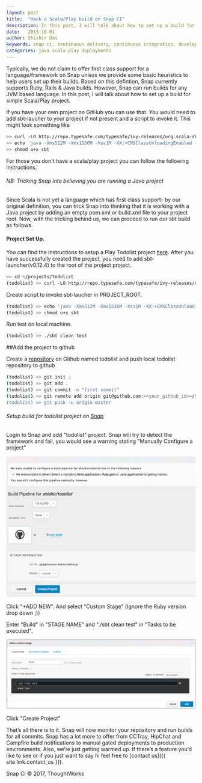 ```yaml
---
layout: post
title:  "Hack a Scala/Play build on Snap CI"
description: In this post, I will talk about how to set up a build for simple Scala/Play project on Snap CI.
date:   2013-10-01
author: Shishir Das
keywords: snap ci, continuous delivery, continuous integration, developer tools, github, Scala, java, deployments, java builds, ruby, rails, github
categories: java scala play deployments
---
```


Typically, we do not claim to offer first class support for a language/framework on Snap unless we provide some basic heuristics to help users set up their builds. Based on this defintion, Snap currently supports Ruby, Rails & Java builds. However, Snap can run builds for any JVM based language. In this post, I will talk about how to set up a build for simple Scala/Play project.

If you have your own project on GitHub you can use that. You would need to add sbt-laucher to your project if not present and a script to invoke it. This might look something like
```bash
>> curl -LO http://repo.typesafe.com/typesafe/ivy-releases/org.scala-sbt/sbt-launch//0.12.4/sbt-launch.jar
>> echo 'java -Xms512M -Xmx1536M -Xss1M -XX:+CMSClassUnloadingEnabled -XX:MaxPermSize=384M -jar `dirname $0`/sbt-launch.jar "$@"' > sbt
>> chmod u+x sbt
```

For those you don't have a scala/play project you can follow the following instructions.

###### NB: Tricking Snap into believing you are running a Java project
Since Scala is not yet a language which has first class support- by our original definition, you can trick Snap into thinking that it is working with a Java project by adding an empty pom.xml or build.xml file to your project root. Now, with the tricking behind us, we can proceed to run our sbt build as follows.


#### Project Set Up.

You can find the instructions to setup a Play Todolist project [here](http://www.playframework.com/documentation/2.1.x/ScalaTodoList). After you have successfully created the project, you need to add sbt-launcher(v0.12.4) to the root of the project project.

```bash
>> cd ~/projects/todolist
(todolist) >> curl -LO http://repo.typesafe.com/typesafe/ivy-releases/org.scala-sbt/sbt-launch/0.12.4/sbt-launch.jar
```

Create script to invoke sbt-laucher in PROJECT_ROOT.

```bash
(todolist) >> echo 'java -Xms512M -Xmx1536M -Xss1M -XX:+CMSClassUnloadingEnabled -XX:MaxPermSize=384M -jar `dirname $0`/sbt-launch.jar "$@"' > sbt
(todolist) >> chmod u+x sbt
```

Run test on local machine.

```bash
(todolist) >> ./sbt clean test
```

##Add the project to github

Create a [repository](https://help.github.com/articles/create-a-repo) on Github named todolist and push local todolist repository to github

```bash
(todolist) >> git init .
(todolist) >> git add .
(todolist) >> git commit -m "first commit"
(todolist) >> git remote add origin git@github.com:<<your_github_id>>/todolist.git
(todolist) >> git push -u origin master
```

###### Setup build for todolist project on [Snap](https://snap-ci.com/)

Login to Snap and add "todolist" project. Snap will try to detect the framework and fail, you would see a warning stating "Manually Configure a project"

<img src="/assets/images/screenshots/scala/build-plan-detection.png" class="screenshot"/>

Click "+ADD NEW". And select "Custom Stage" (Ignore the Ruby version drop down ;))

Enter "Build" in "STAGE NAME" and "./sbt clean test" in "Tasks to be executed".

<img src="/assets/images/screenshots/scala/manual-stage.png" class="screenshot"/>


Click "Create Project"

That’s all there is to it. Snap will now monitor your repository and run builds for all commits. Snap has a lot more to offer from CCTray, HipChat and Campfire build notifications to manual gated deployments to production environments. Also, we’re just getting warmed up. If there’s a feature you’d like to see or if you just want to say hi feel free to [contact us]({{ site.link.contact_us }}).

 
Snap CI © 2017, ThoughtWorks
